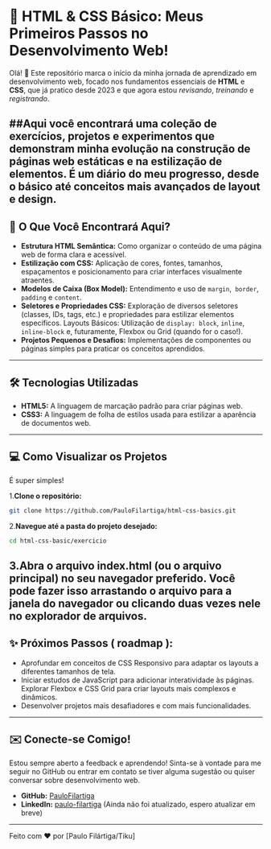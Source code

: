 # 🚀 HTML & CSS Básico: Meus Primeiros Passos no Desenvolvimento Web!

Olá! 👋 Este repositório marca o início da minha jornada de aprendizado em desenvolvimento web, focado nos fundamentos essenciais de **HTML** e **CSS**, que já pratico desde 2023 e que agora estou _revisando_, _treinando_ e _registrando_.

##Aqui você encontrará uma coleção de exercícios, projetos e experimentos que demonstram minha evolução na construção de páginas web estáticas e na estilização de elementos. É um diário do meu progresso, desde o básico até conceitos mais avançados de layout e design.
---
## 🎯 O Que Você Encontrará Aqui?
* **Estrutura HTML Semântica:** Como organizar o conteúdo de uma página web de forma clara e acessível.
* **Estilização com CSS:** Aplicação de cores, fontes, tamanhos, espaçamentos e posicionamento para criar interfaces visualmente atraentes.
* **Modelos de Caixa (Box Model):** Entendimento e uso de ```margin```,``` border```, ```padding``` e ```content```.
* **Seletores e Propriedades CSS:** Exploração de diversos seletores (classes, IDs, tags, etc.) e propriedades para estilizar elementos específicos.
Layouts Básicos: Utilização de ```display: block```, ```inline```, ```inline-block``` e, futuramente, Flexbox ou Grid (quando for o caso!).
* **Projetos Pequenos e Desafios:** Implementações de componentes ou páginas simples para praticar os conceitos aprendidos.
---
## 🛠️ Tecnologias Utilizadas
* **HTML5:** A linguagem de marcação padrão para criar páginas web.
* **CSS3:** A linguagem de folha de estilos usada para estilizar a aparência de documentos web.
---
## 💻 Como Visualizar os Projetos
É super simples!

1.**Clone o repositório:**
```Bash
git clone https://github.com/PauloFilartiga/html-css-basics.git
```
2.**Navegue até a pasta do projeto desejado:**
```Bash
cd html-css-basic/exercicio
```
3.**Abra o arquivo index.html (ou o arquivo principal) no seu navegador preferido.** 
Você pode fazer isso arrastando o arquivo para a janela do navegador ou clicando duas vezes nele no explorador de arquivos.
---
## ✨ Próximos Passos ( roadmap ):
- Aprofundar em conceitos de CSS Responsivo para adaptar os layouts a diferentes tamanhos de tela.
- Iniciar estudos de JavaScript para adicionar interatividade às páginas.
Explorar Flexbox e CSS Grid para criar layouts mais complexos e dinâmicos.
- Desenvolver projetos mais desafiadores e com mais funcionalidades.
---
## ✉️ Conecte-se Comigo!
Estou sempre aberto a feedback e aprendendo! Sinta-se à vontade para me seguir no GitHub ou entrar em contato se tiver alguma sugestão ou quiser conversar sobre desenvolvimento web.

* **GitHub:** [PauloFilartiga](https://github.com/PauloFilartiga)
* **LinkedIn:** [paulo-filartiga](https://www.linkedin.com/in/paulo-filartiga/) (Ainda não foi atualizado, espero atualizar em breve)
---
Feito com ❤️ por [Paulo Filártiga/Tiku]